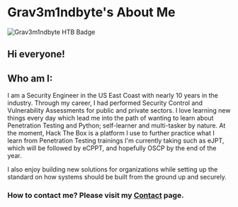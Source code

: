 # Grav3m1ndbyte's About Me


![Grav3m1ndbyte HTB Badge](https://www.hackthebox.eu/badge/image/75471)



## Hi everyone!



## Who am I:

  I am a Security Engineer in the US East Coast with nearly 10 years in the industry. Through my career, I had performed Security Control and Vulnerability Assessments for public and private sectors. I love learning new things every day which lead me into the path of wanting to learn about Penetration Testing and Python; self-learner and multi-tasker by nature. At the moment, Hack The Box is a platform I use to further practice what I learn from Penetration Testing trainings I'm currently taking such as eJPT, which will be followed by eCPPT, and hopefully OSCP by the end of the year.

  I also enjoy building new solutions for organizations while setting up the standard on how systems should be built from the ground up and securely.
  
  
  
### How to contact me? Please visit my [Contact](/contact.md) page.

